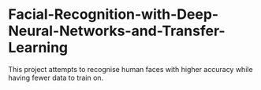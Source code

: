 # Facial-Recognition-with-Deep-Neural-Networks-and-Transfer-Learning
This project attempts to recognise human faces with higher accuracy while having fewer data to train on.
